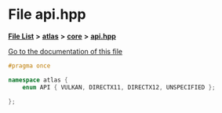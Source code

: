 

# File api.hpp

[**File List**](files.md) **>** [**atlas**](dir_1e6ffef027cfcf7ded3287660b505c9f.md) **>** [**core**](dir_ab5f97e7ae27ba905c508150b2df25d1.md) **>** [**api.hpp**](api_8hpp.md)

[Go to the documentation of this file](api_8hpp.md)


```C++
#pragma once

namespace atlas {
    enum API { VULKAN, DIRECTX11, DIRECTX12, UNSPECIFIED };

};
```


